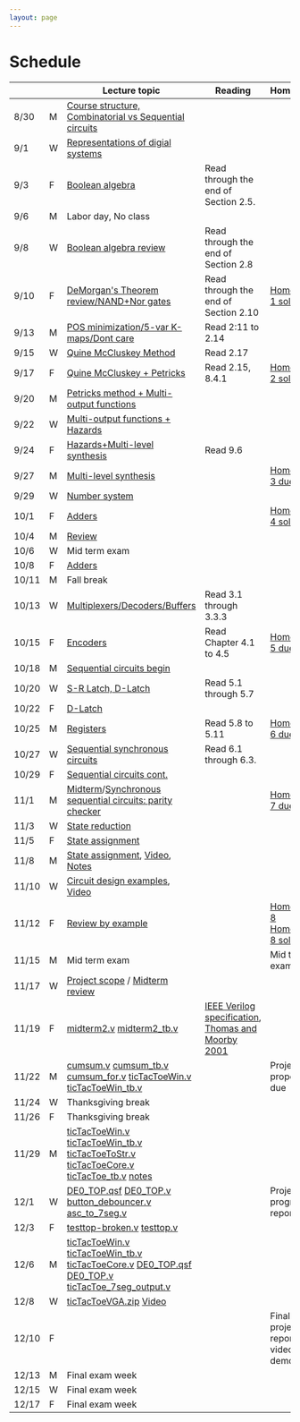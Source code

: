 ```yaml
---
layout: page
---
```

# Schedule

|       |   | Lecture topic                                                                                                                                                                                                                                                                                                                                                                                                                   | Reading                                                                                                                                                                                                                                                                                                                                    | Homework                                                                                                          |
| ----- | - | --------------------------------------------------------------                                                                                                                                                                                                                                                                                                                                                                  | -------------------------------------                                                                                                                                                                                                                                                                                                      | -------------------------                                                                                         |
| 8/30  | M | [Course structure, Combinatorial vs Sequential circuits]({{site.baseurl}}/slides/2021-08-29-what-to-expect-from-the-course.html)                                                                                                                                                                                                                                                                                                |                                                                                                                                                                                                                                                                                                                                            |                                                                                                                   |
| 9/1   | W | [Representations of digial systems]({{site.baseurl}}/slides/2021-09-01-boolean-algebra.html)                                                                                                                                                                                                                                                                                                                                    |                                                                                                                                                                                                                                                                                                                                            |                                                                                                                   |
| 9/3   | F | [Boolean algebra]({{site.baseurl}}/slides/2021-09-03-boolean-algebra.html)                                                                                                                                                                                                                                                                                                                                                      | Read through the end of Section 2.5.                                                                                                                                                                                                                                                                                                       |                                                                                                                   |
| 9/6   | M | Labor day, No class                                                                                                                                                                                                                                                                                                                                                                                                             |                                                                                                                                                                                                                                                                                                                                            |                                                                                                                   |
| 9/8   | W | [Boolean algebra review]({{site.baseurl}}/slides/2021-09-08-designing-circuits.html)                                                                                                                                                                                                                                                                                                                                            | Read through the end of Section 2.8                                                                                                                                                                                                                                                                                                        |                                                                                                                   |
| 9/10  | F | [DeMorgan's Theorem review/NAND+Nor gates]({{site.baseurl}}/slides/2021-09-10-designing-circuits.html)                                                                                                                                                                                                                                                                                                                          | Read through the end of Section 2.10                                                                                                                                                                                                                                                                                                       | [Homework 1 solution]({{site.baseurl}}/homeworks/hw1/hw1sol.pdf)                                                  |
| 9/13  | M | [POS minimization/5-var K-maps/Dont care]({{site.baseurl}}/slides/2021-09-13-five-var-dont-care.html)                                                                                                                                                                                                                                                                                                                           | Read 2:11 to 2.14                                                                                                                                                                                                                                                                                                                          |                                                                                                                   |
| 9/15  | W | [Quine McCluskey Method]({{site.baseurl}}/slides/2021-09-15-quine-mccluskey.html)                                                                                                                                                                                                                                                                                                                                               | Read 2.17                                                                                                                                                                                                                                                                                                                                  |                                                                                                                   |
| 9/17  | F | [Quine McCluskey + Petricks]({{site.baseurl}}/slides/2021-09-17-quine-mccluskey-petricks.html)                                                                                                                                                                                                                                                                                                                                  | Read 2.15, 8.4.1                                                                                                                                                                                                                                                                                                                           | [Homework 2 solution]({{site.baseurl}}/homeworks/hw2/hw2sol.pdf)                                                  |
| 9/20  | M | [Petricks method + Multi-output functions]({{site.baseurl}}/slides/2021-09-20-petricks-hw-review.html)                                                                                                                                                                                                                                                                                                                          |                                                                                                                                                                                                                                                                                                                                            |                                                                                                                   |
| 9/22  | W | [Multi-output functions + Hazards]({{site.baseurl}}/slides/2021-09-22-multi-output-functions-hazards.html)                                                                                                                                                                                                                                                                                                                      |                                                                                                                                                                                                                                                                                                                                            |                                                                                                                   |
| 9/24  | F | [Hazards+Multi-level synthesis]({{site.baseurl}}/slides/2021-09-24-hazards-multi-level-synthesis.html)                                                                                                                                                                                                                                                                                                                          | Read 9.6                                                                                                                                                                                                                                                                                                                                   |                                                                                                                   |
| 9/27  | M | [Multi-level synthesis]({{site.baseurl}}/slides/2021-09-27-multi-level-synthesis.html)                                                                                                                                                                                                                                                                                                                                          |                                                                                                                                                                                                                                                                                                                                            | [Homework 3 due]({{site.baseurl}}/homeworks/hw3/hw3.pdf)                                                          |
| 9/29  | W | [Number system]({{site.baseurl}}/slides/2021-09-29-place-value-number-system.html)                                                                                                                                                                                                                                                                                                                                              |                                                                                                                                                                                                                                                                                                                                            |                                                                                                                   |
| 10/1  | F | [Adders]({{site.baseurl}}/slides/2021-10-01-half-full-adder.html)                                                                                                                                                                                                                                                                                                                                                               |                                                                                                                                                                                                                                                                                                                                            | [Homework 4 solutions]({{site.baseurl}}/homeworks/hw4/hw4sol.pdf)                                                 |
| 10/4  | M | [Review]({{site.baseurl}}/slides/2021-10-04-review-half-full-adder.html)                                                                                                                                                                                                                                                                                                                                                        |                                                                                                                                                                                                                                                                                                                                            |                                                                                                                   |
| 10/6  | W | Mid term exam                                                                                                                                                                                                                                                                                                                                                                                                                   |                                                                                                                                                                                                                                                                                                                                            |                                                                                                                   |
| 10/8  | F | [Adders]({{site.baseurl}}/slides/2021-10-08-adders.html)                                                                                                                                                                                                                                                                                                                                                                        |                                                                                                                                                                                                                                                                                                                                            |                                                                                                                   |
| 10/11 | M | Fall break                                                                                                                                                                                                                                                                                                                                                                                                                      |                                                                                                                                                                                                                                                                                                                                            |                                                                                                                   |
| 10/13 | W | [Multiplexers/Decoders/Buffers]({{site.baseurl}}/slides/2021-10-13-building-blocks.html)                                                                                                                                                                                                                                                                                                                                        | Read 3.1 through 3.3.3                                                                                                                                                                                                                                                                                                                     |                                                                                                                   |
| 10/15 | F | [Encoders]({{site.baseurl}}/slides/2021-10-15-flip-flops.html)                                                                                                                                                                                                                                                                                                                                                                  | Read Chapter 4.1 to 4.5                                                                                                                                                                                                                                                                                                                    | [Homework 5 due]({{site.baseurl}}/homeworks/hw5/hw5.pdf)                                                          |
| 10/18 | M | [Sequential circuits begin]({{site.baseurl}}/slides/2021-10-18-flip-flops.html)                                                                                                                                                                                                                                                                                                                                                 |                                                                                                                                                                                                                                                                                                                                            |                                                                                                                   |
| 10/20 | W | [S-R Latch, D-Latch]({{site.baseurl}}/slides/2021-10-20-SR-D-latch.html)                                                                                                                                                                                                                                                                                                                                                        | Read 5.1 through 5.7                                                                                                                                                                                                                                                                                                                       |                                                                                                                   |
| 10/22 | F | [D-Latch]({{site.baseurl}}/slides/2021-10-22-D-latch.html)                                                                                                                                                                                                                                                                                                                                                                      |                                                                                                                                                                                                                                                                                                                                            |                                                                                                                   |
| 10/25 | M | [Registers]({{site.baseurl}}/slides/2021-10-25-registers-counters.html)                                                                                                                                                                                                                                                                                                                                                         | Read 5.8 to 5.11                                                                                                                                                                                                                                                                                                                           | [Homework 6 due]({{site.baseurl}}/homeworks/hw6/hw6.pdf)                                                          |
| 10/27 | W | [Sequential synchronous circuits]({{site.baseurl}}/slides/2021-10-27-seq-circuits.html)                                                                                                                                                                                                                                                                                                                                         | Read 6.1 through 6.3.                                                                                                                                                                                                                                                                                                                      |                                                                                                                   |
| 10/29 | F | [Sequential circuits cont.]({{site.baseurl}}/slides/2021-10-29-seq-circuits-ex2.html)                                                                                                                                                                                                                                                                                                                                           |                                                                                                                                                                                                                                                                                                                                            |                                                                                                                   |
| 11/1  | M | [Midterm]({{site.baseurl}}/exam/midterm-exam-oct-6th.pdf.pdf)/[Synchronous sequential circuits: parity checker]({{site.baseurl}}/slides/2021-11-01-seq-circuits-ex2.html)                                                                                                                                                                                                                                                       |                                                                                                                                                                                                                                                                                                                                            | [Homework 7 due]({{site.baseurl}}/homeworks/hw7/hw7.pdf)                                                          |
| 11/3  | W | [State reduction]({{site.baseurl}}/slides/2021-11-03-state-reduction.html)                                                                                                                                                                                                                                                                                                                                                      |                                                                                                                                                                                                                                                                                                                                            |                                                                                                                   |
| 11/5  | F | [State assignment]({{site.baseurl}}/slides/2021-11-05-state-assignment.html)                                                                                                                                                                                                                                                                                                                                                    |                                                                                                                                                                                                                                                                                                                                            |                                                                                                                   |
| 11/8  | M | [State assignment]({{site.baseurl}}/slides/2021-11-08-state-assignment.html), [Video](https://youtu.be/2f0xy_taBLo), [Notes]({{site.baseurl}}/slides/2021-11-08-state-assignment_files/2021-11-08-Note-12-20.pdf)                                                                                                                                                                                                               |                                                                                                                                                                                                                                                                                                                                            |                                                                                                                   |
| 11/10 | W | [Circuit design examples]({{site.baseurl}}/slides/2021-11-10-seq-circuit-example_files/seq-detector-0010-0001.pdf), [Video](https://youtu.be/582ZU5Z-GTc)                                                                                                                                                                                                                                                                       |                                                                                                                                                                                                                                                                                                                                            |                                                                                                                   |
| 11/12 | F | [Review by example]({{site.baseurl}}/slides/2021-11-12-seq-circuit-example_files/2021-11-12-Note-08-04.pdf)                                                                                                                                                                                                                                                                                                                     |                                                                                                                                                                                                                                                                                                                                            | [Homework 8]({{site.baseurl}}/homeworks/hw8/hw8.pdf) [Homework 8 sol]({{site.baseurl}}/homeworks/hw8/hw8-sol.pdf) |
| 11/15 | M | Mid term exam                                                                                                                                                                                                                                                                                                                                                                                                                   |                                                                                                                                                                                                                                                                                                                                            | Mid term exam                                                                                                     |
| 11/17 | W | [Project scope]({{site.baseurl}}/lab_pdfs/ECE275_Lab_Final_Project.pdf) / [Midterm review]({{site.baseurl}}/exam/midterm-nov-12-sol.pdf)                                                                                                                                                                                                                                                                                        |                                                                                                                                                                                                                                                                                                                                            |                                                                                                                   |
| 11/19 | F | [midterm2.v]({{site.baseurl}}/verilog/midterm2.v) [midterm2_tb.v]({{site.baseurl}}/verilog/midterm2_tb.v)                                                                                                                                                                                                                                                                                                                       | [IEEE Verilog specification](https://ieeexplore.ieee.org/document/1620780), [Thomas and Moorby 2001](https://cloudflare-ipfs.com/ipfs/bafykbzaceaupfi7stozm65oulnvajjacvqamo2myi3gygwj7su3qp7vfexlyg?filename=Thomas%20D.E.%2C%20Moorby%20P.R.%20-%20The%20Verilog%20Hardware%20Description%20Language-Kluwer%20Academic%20%282002%29.pdf) |                                                                                                                   |
| 11/22 | M | [cumsum.v]({{site.baseurl}}/verilog/sum/cumsum.v) [cumsum_tb.v]({{site.baseurl}}/verilog/sum/cumsum_tb.v) [cumsum_for.v]({{site.baseurl}}/verilog/sum/cumsum_for.v) [ticTacToeWin.v]({{site.baseurl}}/verilog/tic-tac-toe/ticTacToeWin.v) [ticTacToeWin_tb.v]({{site.baseurl}}/verilog/tic-tac-toe/ticTacToeWin_tb.v)                                                                                                           |                                                                                                                                                                                                                                                                                                                                            | Project proposals due                                                                                             |
| 11/24 | W | Thanksgiving break                                                                                                                                                                                                                                                                                                                                                                                                              |                                                                                                                                                                                                                                                                                                                                            |                                                                                                                   |
| 11/26 | F | Thanksgiving break                                                                                                                                                                                                                                                                                                                                                                                                              |                                                                                                                                                                                                                                                                                                                                            |                                                                                                                   |
| 11/29 | M | [ticTacToeWin.v]({{site.baseurl}}/verilog/tic-tac-toe/ticTacToeWin.v) [ticTacToeWin_tb.v]({{site.baseurl}}/verilog/tic-tac-toe/ticTacToeWin_tb.v) [ticTacToeToStr.v]({{site.baseurl}}/verilog/tic-tac-toe/ticTacToeToStr.v) [ticTacToeCore.v]({{site.baseurl}}/verilog/tic-tac-toe/ticTacToeCore.v) [ticTacToe_tb.v]({{site.baseurl}}/verilog/tic-tac-toe/ticTacToe_tb.v) [notes]({{site.baseurl}}/slides/2021-11-29-notes.pdf) |                                                                                                                                                                                                                                                                                                                                            |                                                                                                                   |
| 12/1  | W | [DE0_TOP.qsf]({{site.baseurl}}/lab_pdfs/DE0_TOP.qsf) [DE0_TOP.v]({{site.baseurl}}/verilog/de0-debouncing/DE0_TOP.v) [button_debouncer.v]({{site.baseurl}}/verilog/de0-debouncing/button_debouncer.v) [asc_to_7seg.v]({{site.baseurl}}/verilog/de0-debouncing/asc_to_7seg.v)                                                                                                                                                     |                                                                                                                                                                                                                                                                                                                                            | Project progress report 1                                                                                         |
| 12/3  | F | [testtop-broken.v]({{site.baseurl}}/verilog/balldynamics/testtop-broken.v) [testtop.v]({{site.baseurl}}/verilog/balldynamics/testtop.v)                                                                                                                                                                                                                                                                                        |                                                                                                                                                                                                                                                                                                                                            |                                                                                                                   |
| 12/6  | M | [ticTacToeWin.v]({{site.baseurl}}/verilog/tic-tac-toe-dec-6/ticTacToeWin.v) [ticTacToeWin_tb.v]({{site.baseurl}}/verilog/tic-tac-toe-dec-6/ticTacToeWin_tb.v) [ticTacToeCore.v]({{site.baseurl}}/verilog/tic-tac-toe-dec-6/ticTacToeCore.v) [DE0_TOP.qsf]({{site.baseurl}}/lab_pdfs/DE0_TOP.qsf) [DE0_TOP.v]({{site.baseurl}}/verilog/tic-tac-toe-dec-6/DE0_TOP.v) [ticTacToe_7seg_output.v]({{site.baseurl}}/verilog/tic-tac-toe-dec-6/ticTacToe_7seg_output.v) |                                                                                                                                                                                                                                                                                                                                            |                                                                                                                   |
| 12/8  | W | [ticTacToeVGA.zip]({{site.baseurl}}/verilog/tic-tac-toe-dec-7/tic-tac-toe-vga-.zip) [Video](https://drive.google.com/file/d/1z98ZqbGN8OS3mbkx82q6Q3UDjwhmnZqW/view?usp=sharing)                                                                                                                                                                                                                                                                                                                                                                       |                                                                                                                                                                                                                                                                                                                                            |                                                                                                                   |
| 12/10 | F |                                                                                                                                                                                                                                                                                                                                                                                                                                 |                                                                                                                                                                                                                                                                                                                                            | Final project report + video demo due                                                                             |
| 12/13 | M | Final exam week                                                                                                                                                                                                                                                                                                                                                                                                                 |                                                                                                                                                                                                                                                                                                                                            |                                                                                                                   |
| 12/15 | W | Final exam week                                                                                                                                                                                                                                                                                                                                                                                                                 |                                                                                                                                                                                                                                                                                                                                            |                                                                                                                   |
| 12/17 | F | Final exam week                                                                                                                                                                                                                                                                                                                                                                                                                 |                                                                                                                                                                                                                                                                                                                                            |                                                                                                                   |
